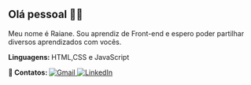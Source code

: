## Olá pessoal 🧑‍💻
  
<p align="left">
    Meu nome é Raiane.   
    Sou aprendiz de Front-end e espero poder partilhar diversos aprendizados com vocês.
</p>

<p align="left">
  <b>
    Linguagens:
  </b>
    HTML,CSS e JavaScript
</p>
    
<p align="left">
  <b>
    💌 Contatos:
  </b>
  <a href="mailto:raianecastrodemoura@gmail.com" title="Gmail">
    <img src="https://img.shields.io/badge/-Gmail-FF0000?style=flat-square&labelColor=FF0000&logo=gmail&logoColor=white" alt="Gmail"/>
  </a>
  <a href="https://www.linkedin.com/in/raianecastrodemoura/" title="LinkedIn">
    <img src="https://img.shields.io/badge/-Linkedin-0e76a8?style=flat-square&logo=Linkedin&logoColor=white" alt="LinkedIn"/>
  </a>
</p>
